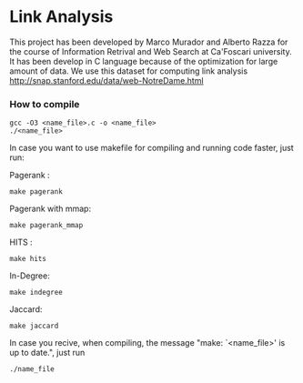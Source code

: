# Link Analysis
This project has been developed by Marco Murador and Alberto Razza for the course of Information Retrival and Web Search at Ca'Foscari university. It has been develop in C language because of the optimization for large amount of data. We use this dataset for computing link analysis http://snap.stanford.edu/data/web-NotreDame.html

### How to compile

```
gcc -O3 <name_file>.c -o <name_file>
./<name_file>
```

In case you want to use makefile for compiling and running code faster, just run:

Pagerank : 
```
make pagerank 
```
Pagerank with mmap:
```
make pagerank_mmap
```
HITS : 
```
make hits
```
In-Degree:
```
make indegree
```
Jaccard:
```
make jaccard
```

In case you recive, when compiling, the message "make: `<name_file>' is up to date.", just run
```
./name_file
```

